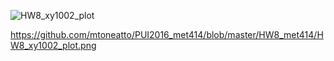 

![HW8_xy1002_plot](/HW8_xy1002_plot.png?raw=true "Optional Title")


https://github.com/mtoneatto/PUI2016_met414/blob/master/HW8_met414/HW8_xy1002_plot.png
